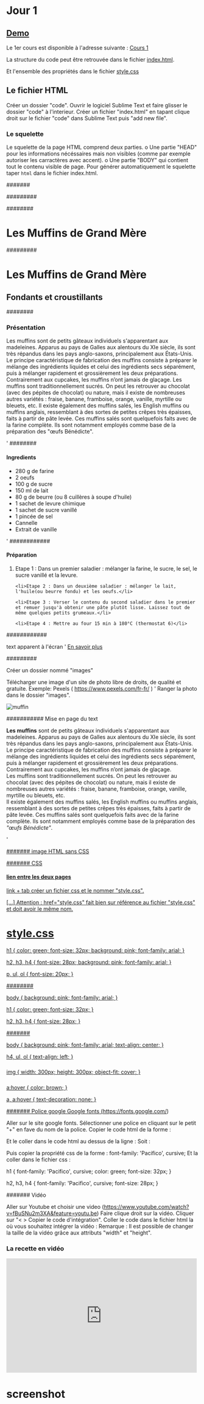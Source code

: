 # Jour 1

## <a href="https://joz84.github.io/day-a.github.io/" target="_blanck">Demo</a>

Le 1er cours est disponible à l'adresse suivante :
<a href="https://docs.google.com/presentation/d/e/2PACX-1vTG02S_mq5pnkXvMSj36VNTqjMDypUAf-ql2YGz7HisuWGakCtsWRAQy0ajBHMnjC1S6y6WOJfqfuoa/pub?start=false&loop=false&delayms=60000" target="_blanck">
Cours 1</a>

La structure du code peut être retrouvée dans le fichier <a href="https://github.com/Joz84/day-a.github.io/blob/master/index.html" target="_blanck">index.html<a>.
  
Et l'ensemble des propriétés dans le fichier <a href="https://github.com/Joz84/day-a.github.io/blob/master/style.css" target="_blanck">style.css<a>

## Le fichier HTML
Créer un dossier "code".
Ouvrir le logiciel Sublime Text et faire glisser le dossier "code" à l'interieur.
Créer un fichier "index.html" en tapant clique droit sur le fichier "code" dans Sublime Text puis "add new file".

### Le squelette
Le squelette de la page HTML comprend deux parties. 
  o Une partie "HEAD" pour les informations nécéssaires mais non visibles (comme par exemple autoriser les carractères avec accent).
  o Une partie "BODY" qui contient tout le contenu visible de page.
Pour générer automatiquement le squelette taper ```html``` dans le fichier index.html.

<!DOCTYPE html>
<html>
<head>
  <title></title>
</head>
<body>

</body>
</html>

#######


<!DOCTYPE html>
<html>
<head>
  <meta charset="UTF-8">
  <title></title>
</head>
<body>

</body>
</html>

#########

<head>
  <meta charset="UTF-8">
  <title>Jour 1</title>
</head>


########


<body>
  <h1>Les Muffins de Grand Mère</h1>
</body>

#########


<body>
  <h1>Les Muffins de Grand Mère</h1>
  <h2>Fondants et croustillants</h2>
</body>

########

  <h3>Présentation</h3>
  <p>Les muffins sont de petits gâteaux individuels s'apparentant aux madeleines. Apparus au pays de Galles aux alentours du XIe siècle, ils sont très répandus dans les pays anglo-saxons, principalement aux États-Unis. Le principe caractéristique de fabrication des muffins consiste à préparer le mélange des ingrédients liquides et celui des ingrédients secs séparément, puis à mélanger rapidement et grossièrement les deux préparations. Contrairement aux cupcakes, les muffins n’ont jamais de glaçage.
  Les muffins sont traditionnellement sucrés. On peut les retrouver au chocolat (avec des pépites de chocolat) ou nature, mais il existe de nombreuses autres variétés : fraise, banane, framboise, orange, vanille, myrtille ou bleuets, etc.
  Il existe également des muffins salés, les English muffins ou muffins anglais, ressemblant à des sortes de petites crêpes très épaisses, faits à partir de pâte levée. Ces muffins salés sont quelquefois faits avec de la farine complète. Ils sont notamment employés comme base de la préparation des "œufs Bénédicte".</p>
  '
########

  <h4>Ingredients</h4>

  <ul>
    <li>280 g de farine</li>
    <li>2 oeufs</li>
    <li>100 g de sucre</li>
    <li>150 ml de lait</li>
    <li>80 g de beurre (ou 8 cuillères à soupe d'huile)</li>
    <li>1 sachet de levure chimique</li>
    <li>1 sachet de sucre vanillé</li>
    <li>1 pincée de sel</li>
    <li>Cannelle</li>
    <li>Extrait de vanille</li>
  </ul>
'
 ############

  <h4>Préparation</h4>

  <ol>
    <li>Etape 1 : Dans un premier saladier : mélanger la farine, le sucre, le sel, le sucre vanillé et la levure.</li>

    <li>Etape 2 : Dans un deuxième saladier : mélanger le lait, l'huile(ou beurre fondu) et les oeufs.</li>

    <li>Etape 3 : Verser le contenu du second saladier dans le premier et remuer jusqu'à obtenir une pâte plutôt lisse. Laissez tout de même quelques petits grumeaux.</li>

    <li>Etape 4 : Mettre au four 15 min à 180°C (thermostat 6)</li>
  </ol>

############

  <element attribut="valeur">text apparent à l'écran</element>
'
  <a href="https://www.marmiton.org/recettes/recette_muffins-tres-simples_166385.aspx" target="blank">En savoir plus</a>

#########

  Créer un dossier nommé "images"

  Télécharger une image d'un site de photo libre de droits, de qualité et gratuite.
  Exemple: Pexels ( https://www.pexels.com/fr-fr/ )
'
  Ranger la photo dans le dossier "images".

  <img src="images/muffin.jpg" alt="muffin">


###########
 Mise en page du text

  <p><strong>Les muffins</strong> sont de petits gâteaux individuels s'apparentant aux madeleines. Apparus au pays de Galles aux alentours du XIe siècle, ils sont très répandus dans les pays anglo-saxons, principalement aux États-Unis. Le principe caractéristique de fabrication des muffins consiste à préparer le mélange des ingrédients liquides et celui des ingrédients secs séparément, puis à mélanger rapidement et grossièrement les deux préparations. Contrairement aux cupcakes, les muffins n’ont jamais de glaçage.<br>
  Les muffins sont traditionnellement sucrés. On peut les retrouver au chocolat (avec des pépites de chocolat) ou nature, mais il existe de nombreuses autres variétés : fraise, banane, framboise, orange, vanille, myrtille ou bleuets, etc.<br>
  Il existe également des muffins salés, les English muffins ou muffins anglais, ressemblant à des sortes de petites crêpes très épaisses, faits à partir de pâte levée. Ces muffins salés sont quelquefois faits avec de la farine complète. Ils sont notamment employés comme base de la préparation des <i>"œufs Bénédicte"</i>.</p>
'

  <br>
  <a href="https://www.marmiton.org/recettes/recette_muffins-tres-simples_166385.aspx" target="blank">

####### image HTML sans CSS

####### CSS
#### lien entre les deux pages
link + tab
créer un fichier css et le nommer "style.css".

<head>
  [...]
  <link rel="stylesheet" href="style.css">
</head>
Attention : href="style.css" fait bien sur référence au fichier "style.css" et doit avoir le même nom.

# style.css
h1 {
  color: green;
  font-size: 32px;
  background: pink;
  font-family: arial;
}

h2, h3, h4 {
  font-size: 28px;
  background: pink;
  font-family: arial;
}

p, ul, ol {
  font-size: 20px;
}

########

body {
  background: pink;
  font-family: arial;
}

h1 {
  color: green;
  font-size: 32px;
}

h2, h3, h4 {
  font-size: 28px;
}

#######

body {
  background: pink;
  font-family: arial;
  text-align: center;
}

h4, ul, ol {
  text-align: left;
}

#####

img {
  width: 300px;
  height: 300px;
  object-fit: cover;
}

#####

a:hover {
  color: brown;
}

a, a:hover {
  text-decoration: none;
}


####### Police google
Google fonts (https://fonts.google.com/)

Aller sur le site google fonts.
Sélectionner une police en cliquant sur le petit "+" en fave du nom de la police.
Copier le code html de la forme :
  <link href="https://fonts.googleapis.com/css?family=Pacifico&display=swap" rel="stylesheet">
Et le coller dans le code html au dessus de la ligne :
  <link rel="stylesheet" href="style.css">
Soit :

<head>
  <title>Jour 1</title>
  <link href="https://fonts.googleapis.com/css?family=Pacifico&display=swap" rel="stylesheet">
  <link rel="stylesheet" href="style.css">
</head>

Puis copier la propriété css de la forme :
font-family: 'Pacifico', cursive;
Et la coller dans le fichier css :


h1 {
  font-family: 'Pacifico', cursive;
  color: green;
  font-size: 32px;
}

h2, h3, h4 {
  font-family: 'Pacifico', cursive;
  font-size: 28px;
}

####### Vidéo

Aller sur Youtube et choisir une video (https://www.youtube.com/watch?v=fBuSNu2m3XA&feature=youtu.be)
Faire clique droit sur la vidéo.
Cliquer sur "< > Copier le code d'intégration".
Coller le code dans le fichier html la où vous souhaitez intégrer la vidéo :
Remarque : Il est possible de changer la taille de la vidéo grâce aux attributs "width" et "height".

<h3>La recette en vidéo</h3>
<iframe width="500" height="300" src="https://www.youtube.com/embed/fBuSNu2m3XA" frameborder="0" allow="accelerometer; autoplay; encrypted-media; gyroscope; picture-in-picture" allowfullscreen></iframe>

# screenshot
